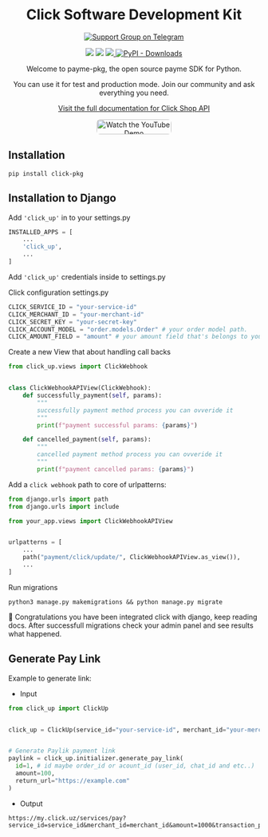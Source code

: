 <h1 align="center">Click Software Development Kit</h1>
<p align="center">
  <a href="https://t.me/+lO97J78xBj45MzBi">
    <img src="https://img.shields.io/badge/Support%20Group-blue?logo=telegram&logoColor=white" alt="Support Group on Telegram"/>
  </a>
</p>

<p align="center">
  <a href="https://docs.pay-tech.uz"><img src="https://img.shields.io/static/v1?message=Documentation&logo=gitbook&logoColor=ffffff&label=%20&labelColor=5c5c5c&color=3F89A1"></a>
  <a href="https://github.com/PayTechUz/click-pkg"><img src="https://img.shields.io/badge/Open_Source-❤️-FDA599?"/></a>
  <a href="https://github.com/PayTechUz/click-pkg/issues">
    <img src="https://img.shields.io/github/issues/PayTechUz/click-pkg" />
  </a>
  <a href="https://pepy.tech/project/click-pkg">
    <img src="https://static.pepy.tech/badge/click-pkg" alt="PyPI - Downloads" />
  </a>
</p>
<p align="center">Welcome to payme-pkg, the open source payme SDK for Python.</p>

<p align="center">You can use it for test and production mode. Join our community and ask everything you need.</p>

<a href="https://docs.pay-tech.uz">
  <p align="center">Visit the full documentation for Click Shop API</p>
</a>

<p align="center">
  <a href="https://youtu.be/beIJGe2ftcw?si=VjQETGnzdyiOafgx" target="_blank">
    <img src="https://img.shields.io/badge/Watch%20Demo-red?logo=youtube&logoColor=white&style=for-the-badge" 
         alt="Watch the YouTube Demo" 
         style="width: 150px; height: 30px; border-radius: 7px;" />
  </a>
</p>


## Installation

```shell
pip install click-pkg
```

## Installation to Django

Add `'click_up'` in to your settings.py

```python
INSTALLED_APPS = [
    ...
    'click_up',
    ...
]
```

Add `'click_up'` credentials inside to settings.py

Click configuration settings.py
```python
CLICK_SERVICE_ID = "your-service-id"
CLICK_MERCHANT_ID = "your-merchant-id"
CLICK_SECRET_KEY = "your-secret-key"
CLICK_ACCOUNT_MODEL = "order.models.Order" # your order model path.
CLICK_AMOUNT_FIELD = "amount" # your amount field that's belongs to your order model
```

Create a new View that about handling call backs
```python
from click_up.views import ClickWebhook


class ClickWebhookAPIView(ClickWebhook):
    def successfully_payment(self, params):
        """
        successfully payment method process you can ovveride it
        """
        print(f"payment successful params: {params}")

    def cancelled_payment(self, params):
        """
        cancelled payment method process you can ovveride it
        """
        print(f"payment cancelled params: {params}")
```

Add a `click webhook` path to core of urlpatterns:

```python
from django.urls import path
from django.urls import include

from your_app.views import ClickWebhookAPIView


urlpatterns = [
    ...
    path("payment/click/update/", ClickWebhookAPIView.as_view()),
    ...
]
```

Run migrations
```shell
python3 manage.py makemigrations && python manage.py migrate
```

🎉 Congratulations you have been integrated click with django, keep reading docs. After successfull migrations check your admin panel and see results what happened.


## Generate Pay Link
Example to generate link:

- Input

```python
from click_up import ClickUp


click_up = ClickUp(service_id="your-service-id", merchant_id="your-merchant-id") # alternatively you can use settings variables as well here.


# Generate Paylik payment link
paylink = click_up.initializer.generate_pay_link(
  id=1, # id maybe order_id or acount_id (user_id, chat_id and etc..)
  amount=100,
  return_url="https://example.com"
)
```

- Output
```
https://my.click.uz/services/pay?service_id=service_id&merchant_id=merchant_id&amount=1000&transaction_param=1&return_url=https://example.com
```
